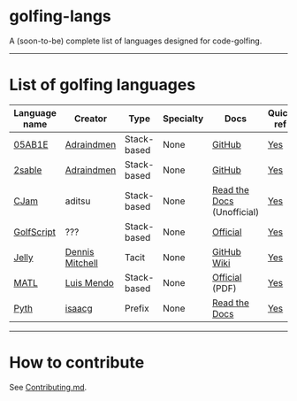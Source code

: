 # golfing-langs
A (soon-to-be) complete list of languages designed for code-golfing.

---
# List of golfing languages

| Language name | Creator | Type | Specialty | Docs | Quick ref | Online interpreter |
| --- | --- | --- | --- | --- | --- | --- |
| [05AB1E](https://github.com/Adriandmen/05AB1E) | [Adraindmen](https://github.com/Adriandmen) | Stack-based | None | [GitHub](https://github.com/Adriandmen/05AB1E) | [Yes](https://github.com/Adriandmen/05AB1E/blob/master/Info.txt) | [Try it online!](http://05ab1e.tryitonline.net/) |
| [2sable](https://github.com/Adriandmen/2sable) | [Adraindmen](https://github.com/Adriandmen) | Stack-based | None | [GitHub](https://github.com/Adriandmen/2sable) | [Yes](https://github.com/Adriandmen/2sable/blob/master/Info.txt) | [Try it online!](http://2sable.tryitonline.net/) |
| [CJam](https://sourceforge.net/p/cjam/wiki/Home/) | aditsu | Stack-based | None | [Read the Docs](http://cjam.readthedocs.io/en/latest/index.html) (Unofficial) | [Yes](https://dl.dropboxusercontent.com/u/15495351/cjam.pdf) |[Try it online!](http://cjam.tryitonline.net/) |
| [GolfScript](http://www.golfscript.com/golfscript/) | ??? | Stack-based | None | [Official](http://www.golfscript.com/golfscript/builtin.html) | [Yes](http://www.golfscript.com/golfscript/quickref.html) | [Official](https://copy.sh/golfscript/) |
| [Jelly](https://github.com/DennisMitchell/jelly) | [Dennis Mitchell](https://github.com/DennisMitchell/) | Tacit | None | [GitHub Wiki](https://github.com/DennisMitchell/jelly/wiki) | [Yes](https://github.com/DennisMitchell/jelly/wiki/Atoms) | [Try it online!](http://jelly.tryitonline.net/) |
| [MATL](https://github.com/lmendo/MATL) | [Luis Mendo](https://github.com/lmendo) | Stack-based | None | [Official](https://github.com/lmendo/MATL/blob/master/doc/MATL_spec.pdf) (PDF) | [Yes](https://github.com/lmendo/MATL/blob/master/doc/function_table.pdf) | [Try it online!](http://matl.tryitonline.net/) |
| [Pyth](https://github.com/isaacg1/pyth) | [isaacg](https://github.com/isaacg1) | Prefix | None | [Read the Docs](https://pyth.readthedocs.io/en/latest/) | [Yes](http://pyth.herokuapp.com/rev-doc.txt) | [Official](http://pyth.herokuapp.com/) |

---
# How to contribute

See [Contributing.md](https://github.com/ETHproductions/golfing-langs/blob/master/CONTRIBUTING.md).
